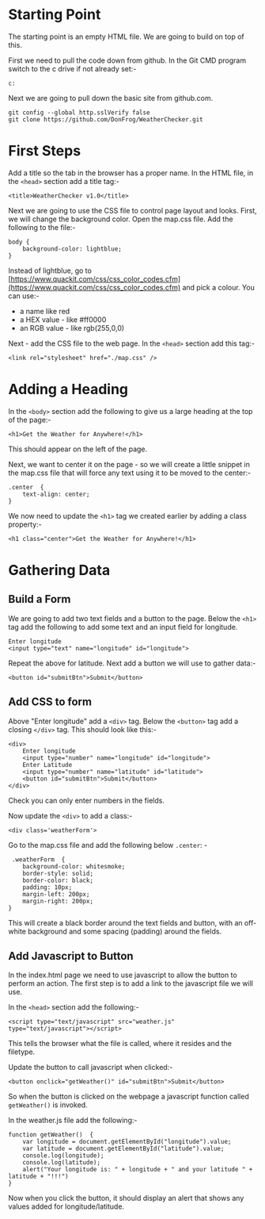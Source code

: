 # Starting Point

The starting point is an empty HTML file. We are going to build on top of this.

First we need to pull the code down from github. In the Git CMD program switch to the c drive if not already set:-

    c:

Next we are going to pull down the basic site from github.com.

    git config --global http.sslVerify false
    git clone https://github.com/DonFrog/WeatherChecker.git



# First Steps
Add a title so the tab in the browser has a proper name. In the HTML file, in the `<head>` section add a title tag:-

    <title>WeatherChecker v1.0</title>

Next we are going to use the CSS file to control page layout and looks.  First, we will change the background color. Open the map.css file. Add the following to the file:-

    body {  
	    background-color: lightblue;  
    }
Instead of lightblue, go to [https://www.quackit.com/css/css_color_codes.cfm](https://www.quackit.com/css/css_color_codes.cfm) and pick a colour. You can use:-
-   a name like red 
-   a HEX value - like #ff0000
-   an RGB value - like rgb(255,0,0)

Next - add the CSS file to the web page. In the `<head>` section add this tag:-

    <link rel="stylesheet" href="./map.css" />

# Adding a Heading
In the `<body>` section add the following to give us a large heading at the top of the page:-

    <h1>Get the Weather for Anywhere!</h1>
    
This should appear on the left of the page. 

Next, we want to center it on the page - so we will create a little snippet in the map.css file that will force any text using it to be moved to the center:-

    .center  {
	    text-align: center;
    }
We now need to update the `<h1>` tag we created earlier by adding a class property:-

    <h1 class="center">Get the Weather for Anywhere!</h1>

# Gathering Data
## Build a Form

We are going to add two text fields and a button to the page. Below the `<h1>` tag add the following to add some text and an input field for longitude.

    Enter longitude
    <input type="text" name="longitude" id="longitude">
Repeat the above for latitude.
Next add a button we will use to gather data:-

    <button id="submitBtn">Submit</button>

## Add CSS to form
Above "Enter longitude" add a `<div>` tag. 
Below the `<button>` tag add a closing `</div>` tag.
This should look like this:-

    <div>
	    Enter longitude
	    <input type="number" name="longitude" id="longitude">
	    Enter Latitude
	    <input type="number" name="latitude" id="latitude">
	    <button id="submitBtn">Submit</button>
    </div>
 Check you can only enter numbers in the fields.
 
Now update the `<div>` to add a class:-

    <div class='weatherForm'>
   
 Go to the map.css file and add the following below `.center`: -

     .weatherForm  {
	    background-color: whitesmoke;
	    border-style: solid;
	    border-color: black;
	    padding: 10px;
	    margin-left: 200px;
		margin-right: 200px;
    }
This will create a black border around the text fields and button, with an off-white background and some spacing (padding) around the fields.

## Add Javascript to Button
In the index.html page we need to use javascript to allow the button to perform an action. The first step is to add a link to the javascript file we will use. 

In the `<head>` section add the following:-

    <script type="text/javascript" src="weather.js" type="text/javascript"></script>
This tells the browser what the file is called, where it resides and the filetype.

Update the button to call javascript when clicked:-

    <button onclick="getWeather()" id="submitBtn">Submit</button>
So when the button is clicked on the webpage a javascript function called `getWeather()` is invoked.

In the weather.js file add the following:-

    function getWeather()  {
    	var longitude = document.getElementById("longitude").value;
    	var latitude = document.getElementById("latitude").value;
    	console.log(longitude);
    	console.log(latitude);
    	alert("Your longitude is: " + longitude + " and your latitude " + latitude + "!!!")
    }
  Now when you click the button, it should display an alert that shows any values added for longitude/latitude.